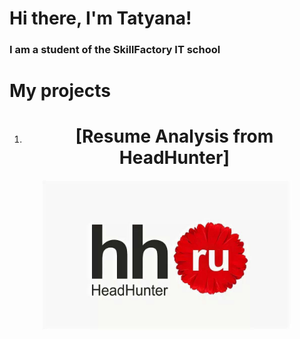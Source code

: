 # Hi there, I'm Tatyana! [](https://github.com/blackcater/blackcater/raw/main/images/Hi.gif) 
### I am a student of the SkillFactory IT school

# **My projects**
1. # <center> [Resume Analysis from HeadHunter]
<center> <img src = https://raw.githubusercontent.com/AndreyRysistov/DatasetsForPandas/main/hh%20label.jpg alt="drawing" style="width:400px;">
